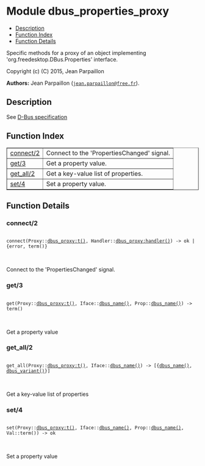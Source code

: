 

# Module dbus_properties_proxy #
* [Description](#description)
* [Function Index](#index)
* [Function Details](#functions)

Specific methods for a proxy of an object implementing
'org.freedesktop.DBus.Properties' interface.

Copyright (c) (C) 2015, Jean Parpaillon

__Authors:__ Jean Parpaillon ([`jean.parpaillon@free.fr`](mailto:jean.parpaillon@free.fr)).

<a name="description"></a>

## Description ##
See [D-Bus specification](https://dbus.freedesktop.org/doc/dbus-specification.md#standard-interfaces-properties)<a name="index"></a>

## Function Index ##


<table width="100%" border="1" cellspacing="0" cellpadding="2" summary="function index"><tr><td valign="top"><a href="#connect-2">connect/2</a></td><td>Connect to the 'PropertiesChanged' signal.</td></tr><tr><td valign="top"><a href="#get-3">get/3</a></td><td>Get a property value.</td></tr><tr><td valign="top"><a href="#get_all-2">get_all/2</a></td><td>Get a key-value list of properties.</td></tr><tr><td valign="top"><a href="#set-4">set/4</a></td><td>Set a property value.</td></tr></table>


<a name="functions"></a>

## Function Details ##

<a name="connect-2"></a>

### connect/2 ###

<pre><code>
connect(Proxy::<a href="dbus_proxy.md#type-t">dbus_proxy:t()</a>, Handler::<a href="dbus_proxy.md#type-handler">dbus_proxy:handler()</a>) -&gt; ok | {error, term()}
</code></pre>
<br />

Connect to the 'PropertiesChanged' signal.

<a name="get-3"></a>

### get/3 ###

<pre><code>
get(Proxy::<a href="dbus_proxy.md#type-t">dbus_proxy:t()</a>, Iface::<a href="#type-dbus_name">dbus_name()</a>, Prop::<a href="#type-dbus_name">dbus_name()</a>) -&gt; term()
</code></pre>
<br />

Get a property value

<a name="get_all-2"></a>

### get_all/2 ###

<pre><code>
get_all(Proxy::<a href="dbus_proxy.md#type-t">dbus_proxy:t()</a>, Iface::<a href="#type-dbus_name">dbus_name()</a>) -&gt; [{<a href="#type-dbus_name">dbus_name()</a>, <a href="#type-dbus_variant">dbus_variant()</a>}]
</code></pre>
<br />

Get a key-value list of properties

<a name="set-4"></a>

### set/4 ###

<pre><code>
set(Proxy::<a href="dbus_proxy.md#type-t">dbus_proxy:t()</a>, Iface::<a href="#type-dbus_name">dbus_name()</a>, Prop::<a href="#type-dbus_name">dbus_name()</a>, Val::term()) -&gt; ok
</code></pre>
<br />

Set a property value

